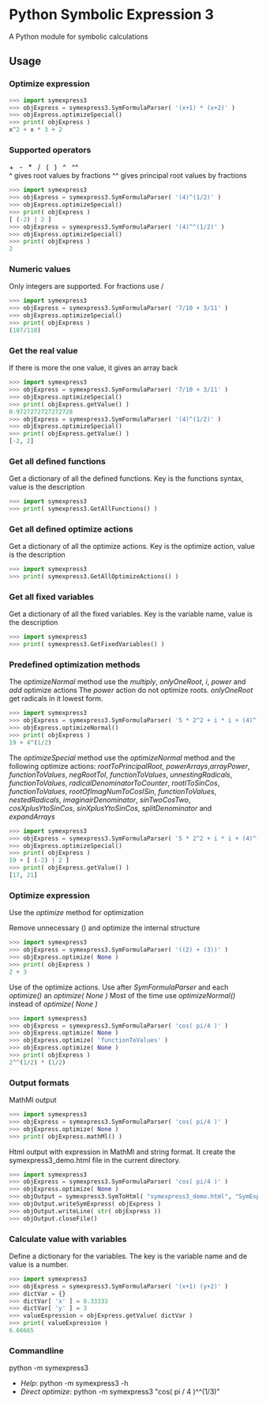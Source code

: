 # Python Symbolic Expression 3

A Python module for symbolic calculations

## Usage

### Optimize expression
```py
>>> import symexpress3
>>> objExpress = symexpress3.SymFormulaParser( '(x+1) * (x+2)' )
>>> objExpress.optimizeSpecial()
>>> print( objExpress )
x^2 + x * 3 + 2
```

### Supported operators
\+&nbsp;&nbsp; \-&nbsp;&nbsp; \*&nbsp;&nbsp; \/&nbsp;&nbsp; \(&nbsp;&nbsp; \)&nbsp;&nbsp; \^&nbsp;&nbsp; \^\^
<br>
^ gives root values by fractions
^^ gives principal root values by fractions
```py
>>> import symexpress3
>>> objExpress = symexpress3.SymFormulaParser( '(4)^(1/2)' )
>>> objExpress.optimizeSpecial()
>>> print( objExpress )
[ (-2) | 2 ]
>>> objExpress = symexpress3.SymFormulaParser( '(4)^^(1/2)' )
>>> objExpress.optimizeSpecial()
>>> print( objExpress )
2
```
### Numeric values
Only integers are supported. For fractions use /
```py
>>> import symexpress3
>>> objExpress = symexpress3.SymFormulaParser( '7/10 + 3/11' )
>>> objExpress.optimizeSpecial()
>>> print( objExpress )
(107/110)
```

### Get the real value
If there is more the one value, it gives an array back
```py
>>> import symexpress3
>>> objExpress = symexpress3.SymFormulaParser( '7/10 + 3/11' )
>>> objExpress.optimizeSpecial()
>>> print( objExpress.getValue() )
0.9727272727272728
>>> objExpress = symexpress3.SymFormulaParser( '(4)^(1/2)' )
>>> objExpress.optimizeSpecial()
>>> print( objExpress.getValue() )
[-2, 2]
```

### Get all defined functions
Get a dictionary of all the defined functions. Key is the functions syntax, value is the description
```py
>>> import symexpress3
>>> print( symexpress3.GetAllFunctions() )
```

### Get all defined optimize actions
Get a dictionary of all the optimize actions. Key is the optimize action, value is the description
```py
>>> import symexpress3
>>> print( symexpress3.GetAllOptimizeActions() )
```

### Get all fixed variables
Get a dictionary of all the fixed variables. Key is the variable name, value is the description
```py
>>> import symexpress3
>>> print( symexpress3.GetFixedVariables() )
```

### Predefined optimization methods
The *optimizeNormal* method use the *multiply*, *onlyOneRoot*, *i*, *power* and *add* optimize actions
The *power* action do not optimize roots. *onlyOneRoot* get radicals in it lowest form.
```py
>>> import symexpress3
>>> objExpress = symexpress3.SymFormulaParser( '5 * 2^2 + i * i + (4)^(1/2)' )
>>> objExpress.optimizeNormal()
>>> print( objExpress )
19 + 4^(1/2)
```
The *optimizeSpecial* method use the *optimizeNormal* method and the following optimize actions:
*rootToPrincipalRoot*, *powerArrays*,*arrayPower*, *functionToValues*, *negRootToI*,
*functionToValues*, *unnestingRadicals*, *functionToValues*, *radicalDenominatorToCounter*,
*rootIToSinCos*, *functionToValues*, *rootOfImagNumToCosISin*, *functionToValues*,
*nestedRadicals*, *imaginairDenominator*, *sinTwoCosTwo*, *cosXplusYtoSinCos*,
*sinXplusYtoSinCos*, *splitDenominator* and *expandArrays*
```py
>>> import symexpress3
>>> objExpress = symexpress3.SymFormulaParser( '5 * 2^2 + i * i + (4)^(1/2)' )
>>> objExpress.optimizeSpecial()
>>> print( objExpress )
19 + [ (-2) | 2 ]
>>> print( objExpress.getValue() )
[17, 21]
```

### Optimize expression
Use the *optimize* method for optimization

Remove unnecessary () and optimize the internal structure
```py
>>> import symexpress3
>>> objExpress = symexpress3.SymFormulaParser( '((2) + (3))' )
>>> objExpress.optimize( None )
>>> print( objExpress )
2 + 3
```
Use of the optimize actions.
Use after *SymFormulaParser* and each *optimize(<action>)* an *optimize( None )*
Most of the time use *optimizeNormal()* instead of *optimize( None )*
```py
>>> import symexpress3
>>> objExpress = symexpress3.SymFormulaParser( 'cos( pi/4 )' )
>>> objExpress.optimize( None )
>>> objExpress.optimize( 'functionToValues' )
>>> objExpress.optimize( None )
>>> print( objExpress )
2^^(1/2) * (1/2)
```

### Output formats
MathMl output
```py
>>> import symexpress3
>>> objExpress = symexpress3.SymFormulaParser( 'cos( pi/4 )' )
>>> objExpress.optimize( None )
>>> print( objExpress.mathMl() )
```
Html output with expression in MathMl and string format.
It create the symexpress3_demo.html file in the current directory.
```py
>>> import symexpress3
>>> objExpress = symexpress3.SymFormulaParser( 'cos( pi/4 )' )
>>> objExpress.optimize( None )
>>> objOutput = symexpress3.SymToHtml( "symexpress3_demo.html", "SymExpress 3 demo" )
>>> objOutput.writeSymExpress( objExpress )
>>> objOutput.writeLine( str( objExpress ))
>>> objOutput.closeFile()
```

### Calculate value with variables
Define a dictionary for the variables. The key is the variable name and de value is a number.
```py
>>> import symexpress3
>>> objExpress = symexpress3.SymFormulaParser( '(x+1) (y+2)' )
>>> dictVar = {}
>>> dictVar[ 'x' ] = 0.33333
>>> dictVar[ 'y' ] = 3
>>> valueExpression = objExpress.getValue( dictVar )
>>> print( valueExpression )
6.66665
```

### Commandline
python -m symexpress3

- *Help*: python -m symexpress3  -h
- *Direct optimize*: python -m symexpress3 "cos( pi / 4 )^^(1/3)"


